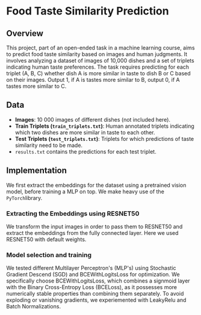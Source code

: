 # Food Taste Similarity Prediction
## Overview
This project, part of an open-ended task in a machine learning course, aims to predict food taste similarity based on images and human judgments. 
It involves analyzing a dataset of images of 10,000 dishes and a set of triplets indicating human taste preferences. 
The task requires predicting for each triplet (A, B, C) whether dish A is more similar in taste to dish B or C based on their images. 
Output 1, if A is tastes more similar to B, output 0, if A tastes more similar to C.
## Data
- **Images**: 10 000 images of different dishes (not included here).
- **Train Triplets (`train_triplets.txt`)**: Human annotated triplets indicating which two dishes are more similar in taste to each other.
- **Test Triplets (`test_triplets.txt`)**: Triplets for which predictions of taste similarity need to be made.
- `results.txt` contains the predictions for each test triplet.

## Implementation
We first extract the embeddings for the dataset using a pretrained vision model, before training a MLP on top. We make heavy use of the `PyTorch`library.
### Extracting the Embeddings using RESNET50
We transform the input images in order to pass them to RESNET50 and extract the embeddings from the fully connected layer. Here we used RESNET50 with default weights.
### Model selection and training
We tested different Multilayer Perceptron's (MLP's) using Stochastic Gradient Descend (SGD) and BCEWithLogitsLoss for optimization. 
We specifically choose BCEWithLogitsLoss, which combines a signmoid layer with the Binary Cross-Entropy Loss (BCELoss), as it possesses more numerically stable properties than combining them separately.
To avoid exploding or vanishing gradients, we experiemented with LeakyRelu and Batch Normalizations.
